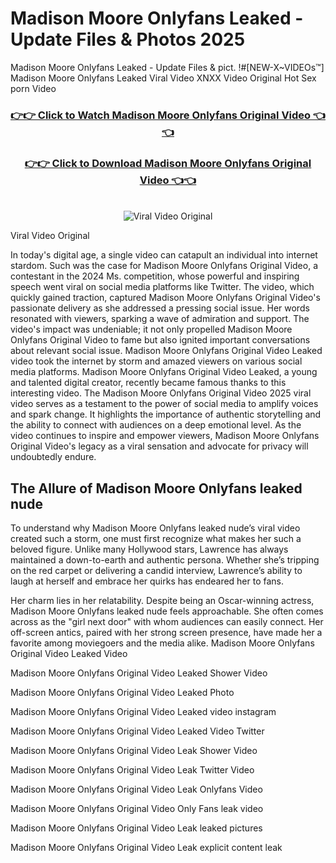 # Madison Moore Onlyfans Leaked - Update Files & Photos 2025

Madison Moore Onlyfans Leaked - Update Files & pict. !#[NEW-X~VIDEOs™] Madison Moore Onlyfans Leaked Viral Video XNXX Video Original Hot Sex porn Video
<br>
<div align="center">
<h3><a href="https://links2leaks.com?utm_source=madisonmoore&utm_medium=gitlong" rel="nofollow">👉👉 Click to Watch Madison Moore Onlyfans Original Video 👈👈</a></h3>
<h3><a href="https://links2leaks.com?utm_source=madisonmoore&utm_medium=gitlong" rel="nofollow">👉👉 Click to Download Madison Moore Onlyfans Original Video 👈👈</a></h3>
<br>
<a href="https://links2leaks.com?utm_source=madisonmoore&utm_medium=gitlong" rel="nofollow"><img src="https://i.ibb.co/Gkj2r4b/banner.png" alt="Viral Video Original" style="max-width: 100%; display: inline-block;" data-target="animated-image.originalImage"></a>
</div>

Viral Video Original

In today's digital age, a single video can catapult an individual into internet stardom. Such was the case for Madison Moore Onlyfans Original Video, a contestant in the 2024 Ms. competition, whose powerful and inspiring speech went viral on social media platforms like Twitter.
The video, which quickly gained traction, captured Madison Moore Onlyfans Original Video's passionate delivery as she addressed a pressing social issue. Her words resonated with viewers, sparking a wave of admiration and support. The video's impact was undeniable; it not only propelled Madison Moore Onlyfans Original Video to fame but also ignited important conversations about relevant social issue.
Madison Moore Onlyfans Original Video Leaked video took the internet by storm and amazed viewers on various social media platforms. Madison Moore Onlyfans Original Video Leaked, a young and talented digital creator, recently became famous thanks to this interesting video.
The Madison Moore Onlyfans Original Video 2025 viral video serves as a testament to the power of social media to amplify voices and spark change. It highlights the importance of authentic storytelling and the ability to connect with audiences on a deep emotional level. As the video continues to inspire and empower viewers, Madison Moore Onlyfans Original Video's legacy as a viral sensation and advocate for privacy will undoubtedly endure.

<h2>The Allure of Madison Moore Onlyfans leaked nude</h2>


To understand why Madison Moore Onlyfans leaked nude’s viral video created such a storm, one must first recognize what makes her such a beloved figure. Unlike many Hollywood stars, Lawrence has always maintained a down-to-earth and authentic persona. Whether she’s tripping on the red carpet or delivering a candid interview, Lawrence’s ability to laugh at herself and embrace her quirks has endeared her to fans.

Her charm lies in her relatability. Despite being an Oscar-winning actress, Madison Moore Onlyfans leaked nude feels approachable. She often comes across as the "girl next door" with whom audiences can easily connect. Her off-screen antics, paired with her strong screen presence, have made her a favorite among moviegoers and the media alike.
Madison Moore Onlyfans Original Video Leaked Video

Madison Moore Onlyfans Original Video Leaked Shower Video

Madison Moore Onlyfans Original Video Leaked Photo

Madison Moore Onlyfans Original Video Leaked video instagram

Madison Moore Onlyfans Original Video Leaked Video Twitter

Madison Moore Onlyfans Original Video Leak Shower Video

Madison Moore Onlyfans Original Video Leak Twitter Video

Madison Moore Onlyfans Original Video Leak Onlyfans Video

Madison Moore Onlyfans Original Video Only Fans leak video

Madison Moore Onlyfans Original Video Leak leaked pictures

Madison Moore Onlyfans Original Video Leak explicit content leak